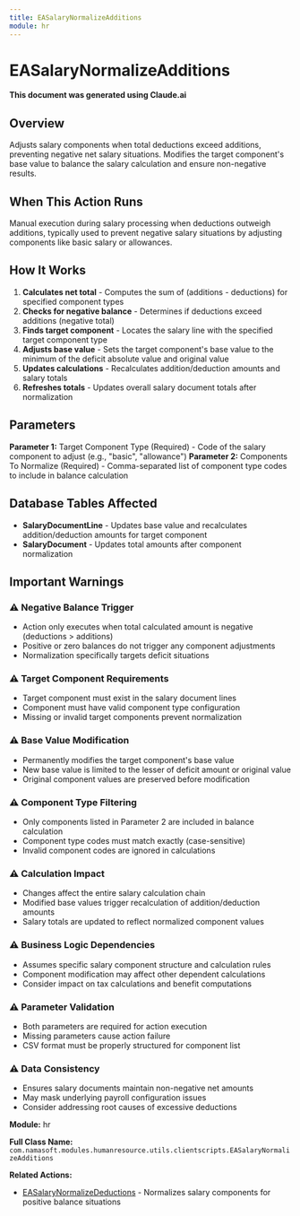 ```yaml
---
title: EASalaryNormalizeAdditions
module: hr
---
```



<div class='entity-flows'>

# EASalaryNormalizeAdditions

**This document was generated using Claude.ai**

## Overview

Adjusts salary components when total deductions exceed additions, preventing negative net salary situations. Modifies the target component's base value to balance the salary calculation and ensure non-negative results.

## When This Action Runs

Manual execution during salary processing when deductions outweigh additions, typically used to prevent negative salary situations by adjusting components like basic salary or allowances.

## How It Works

1. **Calculates net total** - Computes the sum of (additions - deductions) for specified component types
2. **Checks for negative balance** - Determines if deductions exceed additions (negative total)
3. **Finds target component** - Locates the salary line with the specified target component type
4. **Adjusts base value** - Sets the target component's base value to the minimum of the deficit absolute value and original value
5. **Updates calculations** - Recalculates addition/deduction amounts and salary totals
6. **Refreshes totals** - Updates overall salary document totals after normalization

## Parameters

**Parameter 1:** Target Component Type (Required) - Code of the salary component to adjust (e.g., "basic", "allowance")
**Parameter 2:** Components To Normalize (Required) - Comma-separated list of component type codes to include in balance calculation

## Database Tables Affected

- **SalaryDocumentLine** - Updates base value and recalculates addition/deduction amounts for target component
- **SalaryDocument** - Updates total amounts after component normalization

## Important Warnings

### ⚠️ Negative Balance Trigger
- Action only executes when total calculated amount is negative (deductions > additions)
- Positive or zero balances do not trigger any component adjustments
- Normalization specifically targets deficit situations

### ⚠️ Target Component Requirements
- Target component must exist in the salary document lines
- Component must have valid component type configuration
- Missing or invalid target components prevent normalization

### ⚠️ Base Value Modification
- Permanently modifies the target component's base value
- New base value is limited to the lesser of deficit amount or original value
- Original component values are preserved before modification

### ⚠️ Component Type Filtering
- Only components listed in Parameter 2 are included in balance calculation
- Component type codes must match exactly (case-sensitive)
- Invalid component codes are ignored in calculations

### ⚠️ Calculation Impact
- Changes affect the entire salary calculation chain
- Modified base values trigger recalculation of addition/deduction amounts
- Salary totals are updated to reflect normalized component values

### ⚠️ Business Logic Dependencies
- Assumes specific salary component structure and calculation rules
- Component modification may affect other dependent calculations
- Consider impact on tax calculations and benefit computations

### ⚠️ Parameter Validation
- Both parameters are required for action execution
- Missing parameters cause action failure
- CSV format must be properly structured for component list

### ⚠️ Data Consistency
- Ensures salary documents maintain non-negative net amounts
- May mask underlying payroll configuration issues
- Consider addressing root causes of excessive deductions

**Module:** hr

**Full Class Name:** `com.namasoft.modules.humanresource.utils.clientscripts.EASalaryNormalizeAdditions`

**Related Actions:**
- [EASalaryNormalizeDeductions](EASalaryNormalizeDeductions.md) - Normalizes salary components for positive balance situations


</div>

